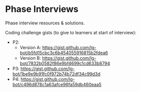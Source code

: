 # Phase Interviews

Phase interview resources & solutions.

Coding challenge gists (to give to learners at start of interview):

- P2: 
  - Version A: https://gist.github.com/lg-bot/b5fd15cbc3c6b454055916815b2fdea6
  - Version B: https://gist.github.com/lg-bot/7832b0582f86e9bf4699c1cd633b8794
- P3: https://gist.github.com/lg-bot/1be9e9b91fc0f972b74b72df34c99d3d
- P4: https://gist.github.com/lg-bot/c496d878c1a63afce96fa59db460eaa5
